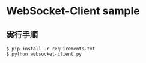 # WebSocket-Client sample

## 実行手順

```
$ pip install -r requirements.txt
$ python websocket-client.py
```